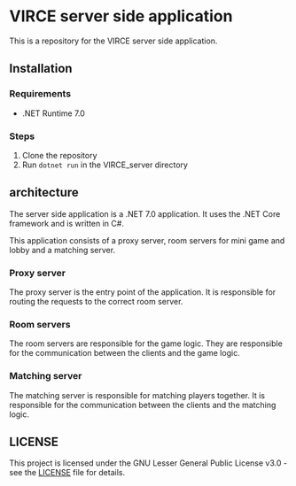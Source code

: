 ﻿# VIRCE server side application
This is a repository for the VIRCE server side application.

## Installation
### Requirements
- .NET Runtime 7.0

### Steps
1. Clone the repository
2. Run `dotnet run` in the VIRCE_server directory

## architecture
The server side application is a .NET 7.0 application.
It uses the .NET Core framework and is written in C#.

This application consists of a proxy server, room servers for mini game and lobby and a matching server.

### Proxy server
The proxy server is the entry point of the application.
It is responsible for routing the requests to the correct room server.

### Room servers
The room servers are responsible for the game logic.
They are responsible for the communication between the clients and the game logic.

### Matching server
The matching server is responsible for matching players together.
It is responsible for the communication between the clients and the matching logic.

## LICENSE
This project is licensed under the GNU Lesser General Public License v3.0 - see the [LICENSE](LICENSE) file for details.
